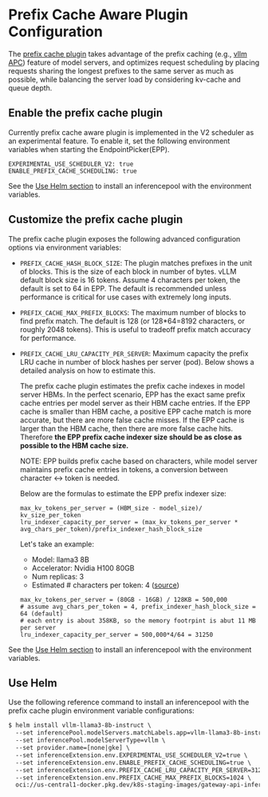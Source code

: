 # Prefix Cache Aware Plugin Configuration

The [prefix cache plugin](https://github.com/kubernetes-sigs/gateway-api-inference-extension/blob/7617439188b410670ed0f1ff805a3b7f9918a75b/pkg/epp/scheduling/framework/plugins/multi/prefix/plugin.go#L63)
takes advantage of the prefix caching (e.g., [vllm APC](https://docs.vllm.ai/en/latest/features/automatic_prefix_caching.html))
feature of model servers, and optimizes request scheduling by placing requests sharing the longest
prefixes to the same server as much as possible, while balancing the server load by considering kv-cache
and queue depth.

## Enable the prefix cache plugin

Currently prefix cache aware plugin is implemented in the V2 scheduler as an experimental feature.
To enable it, set the following environment variables when starting the EndpointPicker(EPP).

```
EXPERIMENTAL_USE_SCHEDULER_V2: true
ENABLE_PREFIX_CACHE_SCHEDULING: true
```

See the [Use Helm section](#helm) to install an inferencepool with the environment variables.


## Customize the prefix cache plugin

The prefix cache plugin exposes the following advanced configuration options via environment variables:

* `PREFIX_CACHE_HASH_BLOCK_SIZE`: The plugin matches prefixes in the unit of blocks. This is the size
of each block in number of bytes. vLLM default block size is 16 tokens. Assume 4 characters per token, the default
is set to 64 in EPP. The default is recommended unless performance is critical for use cases with
extremely long inputs.

* `PREFIX_CACHE_MAX_PREFIX_BLOCKS`: The maximum number of blocks to find prefix match. The default is
128 (or 128*64=8192 characters, or roughly 2048 tokens). This is useful to tradeoff prefix match accuracy
for performance.

* `PREFIX_CACHE_LRU_CAPACITY_PER_SERVER`: Maximum capacity the prefix LRU cache in number of block hashes per server (pod). Below
shows a detailed analysis on how to estimate this.



    The prefix cache plugin estimates the prefix cache indexes in model server HBMs.  In the perfect
    scenario, EPP has the exact same prefix cache entries per model server as their HBM cache entries. If
    the EPP cache is smaller than HBM cache, a positive EPP cache match is more accurate, but there are more
    false cache misses. If the EPP cache is larger than the HBM cache, then there are more false cache hits.
    Therefore **the EPP prefix cache indexer size should be as close as possible to the HBM cache size.**

    NOTE: EPP builds prefix cache based on characters, while model server maintains prefix cache entries
    in tokens, a conversion between character <-> token is needed.

    Below are the formulas to estimate the EPP prefix indexer size:

    ```
    max_kv_tokens_per_server = (HBM_size - model_size)/ kv_size_per_token
    lru_indexer_capacity_per_server = (max_kv_tokens_per_server * avg_chars_per_token)/prefix_indexer_hash_block_size
    ```

    Let's take an example:

    * Model: llama3 8B
    * Accelerator: Nvidia H100 80GB
    * Num replicas: 3
    * Estimated # characters per token: 4 ([source](https://genai.stackexchange.com/questions/34/how-long-is-a-token))

    ```
    max_kv_tokens_per_server = (80GB - 16GB) / 128KB = 500,000
    # assume avg_chars_per_token = 4, prefix_indexer_hash_block_size = 64 (default)
    # each entry is about 358KB, so the memory footrpint is abut 11 MB per server
    lru_indexer_capacity_per_server = 500,000*4/64 = 31250
    ```

See the [Use Helm section](#helm) to install an inferencepool with the environment variables.


<a id="helm"></a>
## Use Helm

Use the following reference command to install an inferencepool with the prefix
cache plugin environment variable configurations:

```txt
$ helm install vllm-llama3-8b-instruct \
  --set inferencePool.modelServers.matchLabels.app=vllm-llama3-8b-instruct \
  --set inferencePool.modelServerType=vllm \
  --set provider.name=[none|gke] \
  --set inferenceExtension.env.EXPERIMENTAL_USE_SCHEDULER_V2=true \
  --set inferenceExtension.env.ENABLE_PREFIX_CACHE_SCHEDULING=true \
  --set inferenceExtension.env.PREFIX_CACHE_LRU_CAPACITY_PER_SERVER=31250 \
  --set inferenceExtension.env.PREFIX_CACHE_MAX_PREFIX_BLOCKS=1024 \
  oci://us-central1-docker.pkg.dev/k8s-staging-images/gateway-api-inference-extension/charts/inferencepool --version v0
```
